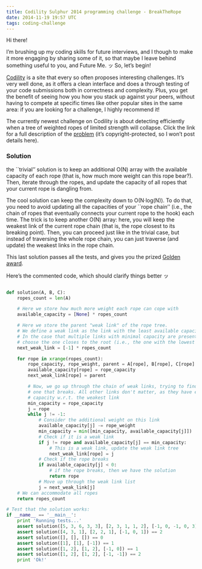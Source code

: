 ```yaml
---
title: Codility Sulphur 2014 programming challenge - BreakTheRope
date: 2014-11-19 19:57 UTC
tags: coding-challenge
---
```


Hi there!

I’m brushing up my coding skills for future interviews, and I though to make it more engaging by sharing some of it, so that maybe I leave behind something useful to you, and Future Me. &#12483; So, let’s begin!

[Codility](https://codility.com) is a site that every so often proposes interesting challenges. It’s very well done, as it offers a clean interface and does a through testing of your code submissions both in correctness and complexity. Plus, you get the benefit of seeing how you how you stack up against your peers, without having to compete at specific times like other popular sites in the same area: if you are looking for a challenge, I highly recommend it!

The currently newest challenge on Codility is about detecting efficiently when a tree of weighted ropes of limited strength will collapse. Click the link for a full description of the [problem](https://codility.com/cert/view/certK8XR5J-92HED49UEGWTB7MV/details) (it’s copyright-protected, so I won’t post details here).

### Solution
 the ``trivial’’ solution is to keep an additional O(N) array with the available capacity of each rope (that is, how much more weight can this rope bear?). Then, iterate through the ropes, and update the capacity of all ropes that your current rope is dangling from.

 The cool solution can  keep the complexity down to O(N&middot;log(N)). To do that, you need to avoid updating all the capacities of your ``rope chain’’ (i.e., the chain of ropes that eventually connects your current rope to the hook) each time. The trick is to keep another O(N) array: here, you will keep the weakest link of the current rope chain (that is, the rope closest to its breaking point). Then, you can proceed just like in the trivial case, but instead of traversing the whole rope chain, you can just traverse (and update) the weakest links in the rope chain.

This last solution passes all the tests, and gives you the prized [Golden award](https://codility.com/cert/view/certK8XR5J-92HED49UEGWTB7MV).

Here’s the commented code, which should clarify things better &#12483;

```python

def solution(A, B, C):
    ropes_count = len(A)

    # Here we store how much more weight each rope can cope with
    available_capacity = [None] * ropes_count

    # Here we store the parent "weak link" of the rope tree.
    # We define a weak link as the link with the least available capacity.
    # In the case that multiple links with minimal capacity are present, we
    # choose the one closes to the root (i.e., the one with the lowest id)
    next_weak_link = [-1] * ropes_count

    for rope in xrange(ropes_count):
        rope_capacity, rope_weight, parent = A[rope], B[rope], C[rope]
        available_capacity[rope] = rope_capacity
        next_weak_link[rope] = parent

        # Now, we go up through the chain of weak links, trying to find the
        # one that breaks. All other links don't matter, as they have excess
        # capacity w.r.t. the weakest link
        min_capacity = rope_capacity
        j = rope
        while j != -1:
            # Consider the additional weight on this link
            available_capacity[j] -= rope_weight
            min_capacity = min([min_capacity, available_capacity[j]])
            # Check if it is a weak link
            if j != rope and available_capacity[j] == min_capacity:
                # This is a weak link, update the weak link tree
                next_weak_link[rope] = j
            # Check if the rope breaks
            if available_capacity[j] < 0:
                # if the rope breaks, then we have the solution
                return rope
            # Move up through the weak link list
            j = next_weak_link[j]
    # We can accommodate all ropes
    return ropes_count

# Test that the solution works:
if __name__ == '__main__':
    print 'Running tests...'
    assert solution([5, 3, 6, 3, 3], [2, 3, 1, 1, 2], [-1, 0, -1, 0, 3]) == 3
    assert solution([4, 3, 1], [2, 2, 1], [-1, 0, 1]) == 2
    assert solution([], [], []) == 0
    assert solution([1], [1], [-1]) == 1
    assert solution([1, 2], [1, 2], [-1, 0]) == 1
    assert solution([1, 2], [1, 2], [-1, -1]) == 2
    print 'Ok!'

```
